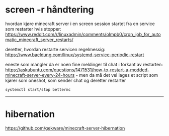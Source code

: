 
# screen -r håndtering

hvordan kjøre minecraft server i en screen session startet fra en service som restarter hvis stopper:
https://www.reddit.com/r/linuxadmin/comments/olmpb0/cron_job_for_automatic_minecraft_server_restarts/

deretter, hvordan restarte servicen regelmessig:
https://www.baeldung.com/linux/systemd-service-periodic-restart


eneste som mangler da er noen fine meldinger til chat i forkant av restarten:
https://askubuntu.com/questions/1471531/how-to-restart-a-modded-minecraft-server-every-24-hours - men da må det vel lages et script som kjører som oneshot, som sender chat og deretter restarter

```
systemctl start/stop bettermc
```

---

# hibernation
https://github.com/gekware/minecraft-server-hibernation